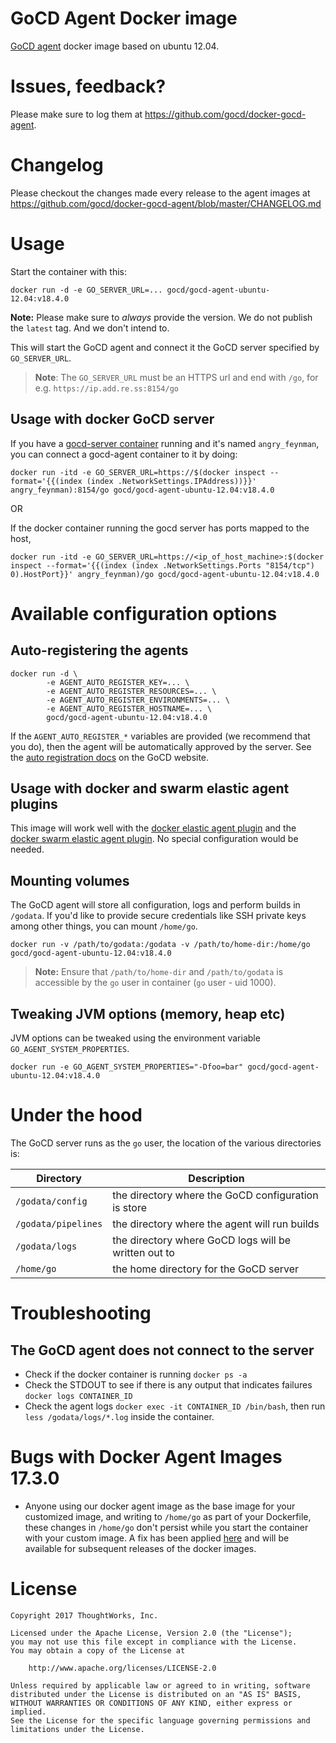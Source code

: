 # GoCD Agent Docker image

[GoCD agent](https://www.gocd.io) docker image based on ubuntu 12.04.

# Issues, feedback?

Please make sure to log them at https://github.com/gocd/docker-gocd-agent.

# Changelog

Please checkout the changes made every release to the agent images at https://github.com/gocd/docker-gocd-agent/blob/master/CHANGELOG.md

# Usage

Start the container with this:

```
docker run -d -e GO_SERVER_URL=... gocd/gocd-agent-ubuntu-12.04:v18.4.0
```

**Note:** Please make sure to *always* provide the version. We do not publish the `latest` tag. And we don't intend to.

This will start the GoCD agent and connect it the GoCD server specified by `GO_SERVER_URL`.

> **Note**: The `GO_SERVER_URL` must be an HTTPS url and end with `/go`, for e.g. `https://ip.add.re.ss:8154/go`

## Usage with docker GoCD server

If you have a [gocd-server container](https://hub.docker.com/r/gocd/gocd-server/) running and it's named `angry_feynman`, you can connect a gocd-agent container to it by doing:

```
docker run -itd -e GO_SERVER_URL=https://$(docker inspect --format='{{(index (index .NetworkSettings.IPAddress))}}' angry_feynman):8154/go gocd/gocd-agent-ubuntu-12.04:v18.4.0
```
OR

If the docker container running the gocd server has ports mapped to the host,

```
docker run -itd -e GO_SERVER_URL=https://<ip_of_host_machine>:$(docker inspect --format='{{(index (index .NetworkSettings.Ports "8154/tcp") 0).HostPort}}' angry_feynman)/go gocd/gocd-agent-ubuntu-12.04:v18.4.0
```

# Available configuration options

## Auto-registering the agents

```
docker run -d \
        -e AGENT_AUTO_REGISTER_KEY=... \
        -e AGENT_AUTO_REGISTER_RESOURCES=... \
        -e AGENT_AUTO_REGISTER_ENVIRONMENTS=... \
        -e AGENT_AUTO_REGISTER_HOSTNAME=... \
        gocd/gocd-agent-ubuntu-12.04:v18.4.0
```

If the `AGENT_AUTO_REGISTER_*` variables are provided (we recommend that you do), then the agent will be automatically approved by the server. See the [auto registration docs](https://docs.gocd.io/current/advanced_usage/agent_auto_register.html) on the GoCD website.

## Usage with docker and swarm elastic agent plugins

This image will work well with the [docker elastic agent plugin](https://github.com/gocd-contrib/docker-elastic-agents) and the [docker swarm elastic agent plugin](https://github.com/gocd-contrib/docker-swarm-elastic-agents). No special configuration would be needed.

## Mounting volumes

The GoCD agent will store all configuration, logs and perform builds in `/godata`. If you'd like to provide secure credentials like SSH private keys among other things, you can mount `/home/go`.

```
docker run -v /path/to/godata:/godata -v /path/to/home-dir:/home/go gocd/gocd-agent-ubuntu-12.04:v18.4.0
```

> **Note:** Ensure that `/path/to/home-dir` and `/path/to/godata` is accessible by the `go` user in container (`go` user - uid 1000).

## Tweaking JVM options (memory, heap etc)

JVM options can be tweaked using the environment variable `GO_AGENT_SYSTEM_PROPERTIES`.

```
docker run -e GO_AGENT_SYSTEM_PROPERTIES="-Dfoo=bar" gocd/gocd-agent-ubuntu-12.04:v18.4.0
```

# Under the hood

The GoCD server runs as the `go` user, the location of the various directories is:

| Directory           | Description                                                                      |
|---------------------|----------------------------------------------------------------------------------|
| `/godata/config`    | the directory where the GoCD configuration is store                              |
| `/godata/pipelines` | the directory where the agent will run builds                                    |
| `/godata/logs`      | the directory where GoCD logs will be written out to                             |
| `/home/go`          | the home directory for the GoCD server                                           |

# Troubleshooting

## The GoCD agent does not connect to the server

- Check if the docker container is running `docker ps -a`
- Check the STDOUT to see if there is any output that indicates failures `docker logs CONTAINER_ID`
- Check the agent logs `docker exec -it CONTAINER_ID /bin/bash`, then run `less /godata/logs/*.log` inside the container.

# Bugs with Docker Agent Images 17.3.0

* Anyone using our docker agent image as the base image for your customized image, and writing to `/home/go` as part of your Dockerfile, these changes in `/home/go` don't persist while you start the container with your custom image.
 A fix has been applied [here](https://github.com/gocd/docker-gocd-agent/commit/27b8772) and will be available for subsequent releases of the docker images.


# License

```plain
Copyright 2017 ThoughtWorks, Inc.

Licensed under the Apache License, Version 2.0 (the "License");
you may not use this file except in compliance with the License.
You may obtain a copy of the License at

    http://www.apache.org/licenses/LICENSE-2.0

Unless required by applicable law or agreed to in writing, software
distributed under the License is distributed on an "AS IS" BASIS,
WITHOUT WARRANTIES OR CONDITIONS OF ANY KIND, either express or implied.
See the License for the specific language governing permissions and
limitations under the License.
```
